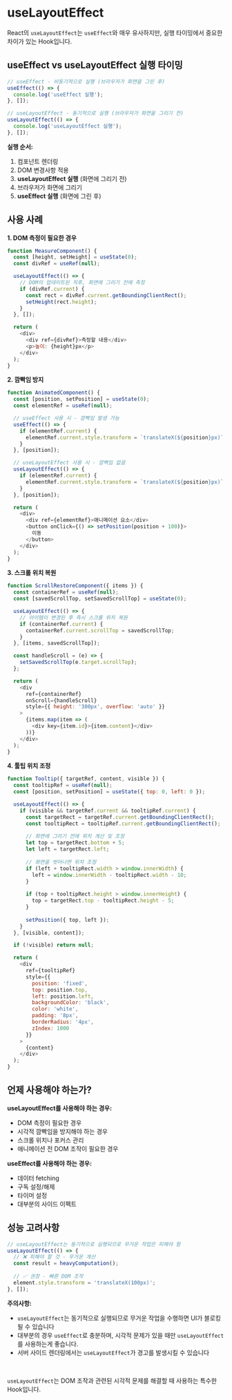 # useLayoutEffect

React의 `useLayoutEffect`는 `useEffect`와 매우 유사하지만, 실행 타이밍에서 중요한 차이가 있는 Hook입니다.

## useEffect vs useLayoutEffect 실행 타이밍

```javascript
// useEffect - 비동기적으로 실행 (브라우저가 화면을 그린 후)
useEffect(() => {
  console.log('useEffect 실행');
}, []);

// useLayoutEffect - 동기적으로 실행 (브라우저가 화면을 그리기 전)
useLayoutEffect(() => {
  console.log('useLayoutEffect 실행');
}, []);
```

**실행 순서:**
1. 컴포넌트 렌더링
2. DOM 변경사항 적용
3. **useLayoutEffect 실행** (화면에 그리기 전)
4. 브라우저가 화면에 그리기
5. **useEffect 실행** (화면에 그린 후)

## 사용 사례

**1. DOM 측정이 필요한 경우**
```javascript
function MeasureComponent() {
  const [height, setHeight] = useState(0);
  const divRef = useRef(null);

  useLayoutEffect(() => {
    // DOM이 업데이트된 직후, 화면에 그리기 전에 측정
    if (divRef.current) {
      const rect = divRef.current.getBoundingClientRect();
      setHeight(rect.height);
    }
  }, []);

  return (
    <div>
      <div ref={divRef}>측정할 내용</div>
      <p>높이: {height}px</p>
    </div>
  );
}
```

**2. 깜빡임 방지**
```javascript
function AnimatedComponent() {
  const [position, setPosition] = useState(0);
  const elementRef = useRef(null);

  // useEffect 사용 시 - 깜빡임 발생 가능
  useEffect(() => {
    if (elementRef.current) {
      elementRef.current.style.transform = `translateX(${position}px)`;
    }
  }, [position]);

  // useLayoutEffect 사용 시 - 깜빡임 없음
  useLayoutEffect(() => {
    if (elementRef.current) {
      elementRef.current.style.transform = `translateX(${position}px)`;
    }
  }, [position]);

  return (
    <div>
      <div ref={elementRef}>애니메이션 요소</div>
      <button onClick={() => setPosition(position + 100)}>
        이동
      </button>
    </div>
  );
}
```

**3. 스크롤 위치 복원**
```javascript
function ScrollRestoreComponent({ items }) {
  const containerRef = useRef(null);
  const [savedScrollTop, setSavedScrollTop] = useState(0);

  useLayoutEffect(() => {
    // 아이템이 변경된 후 즉시 스크롤 위치 복원
    if (containerRef.current) {
      containerRef.current.scrollTop = savedScrollTop;
    }
  }, [items, savedScrollTop]);

  const handleScroll = (e) => {
    setSavedScrollTop(e.target.scrollTop);
  };

  return (
    <div 
      ref={containerRef} 
      onScroll={handleScroll}
      style={{ height: '300px', overflow: 'auto' }}
    >
      {items.map(item => (
        <div key={item.id}>{item.content}</div>
      ))}
    </div>
  );
}
```

**4. 툴팁 위치 조정**
```javascript
function Tooltip({ targetRef, content, visible }) {
  const tooltipRef = useRef(null);
  const [position, setPosition] = useState({ top: 0, left: 0 });

  useLayoutEffect(() => {
    if (visible && targetRef.current && tooltipRef.current) {
      const targetRect = targetRef.current.getBoundingClientRect();
      const tooltipRect = tooltipRef.current.getBoundingClientRect();
      
      // 화면에 그리기 전에 위치 계산 및 조정
      let top = targetRect.bottom + 5;
      let left = targetRect.left;
      
      // 화면을 벗어나면 위치 조정
      if (left + tooltipRect.width > window.innerWidth) {
        left = window.innerWidth - tooltipRect.width - 10;
      }
      
      if (top + tooltipRect.height > window.innerHeight) {
        top = targetRect.top - tooltipRect.height - 5;
      }
      
      setPosition({ top, left });
    }
  }, [visible, content]);

  if (!visible) return null;

  return (
    <div
      ref={tooltipRef}
      style={{
        position: 'fixed',
        top: position.top,
        left: position.left,
        backgroundColor: 'black',
        color: 'white',
        padding: '8px',
        borderRadius: '4px',
        zIndex: 1000
      }}
    >
      {content}
    </div>
  );
}
```

## 언제 사용해야 하는가?

**useLayoutEffect를 사용해야 하는 경우:**
- DOM 측정이 필요한 경우
- 시각적 깜빡임을 방지해야 하는 경우
- 스크롤 위치나 포커스 관리
- 애니메이션 전 DOM 조작이 필요한 경우

**useEffect를 사용해야 하는 경우:**
- 데이터 fetching
- 구독 설정/해제
- 타이머 설정
- 대부분의 사이드 이펙트

## 성능 고려사항

```javascript
// useLayoutEffect는 동기적으로 실행되므로 무거운 작업은 피해야 함
useLayoutEffect(() => {
  // ❌ 피해야 할 것 - 무거운 계산
  const result = heavyComputation();
  
  // ✅ 권장 - 빠른 DOM 조작
  element.style.transform = 'translateX(100px)';
}, []);
```

**주의사항:**
- `useLayoutEffect`는 동기적으로 실행되므로 무거운 작업을 수행하면 UI가 블로킹될 수 있습니다
- 대부분의 경우 `useEffect`로 충분하며, 시각적 문제가 있을 때만 `useLayoutEffect`를 사용하는게 좋습니다.
- 서버 사이드 렌더링에서는 `useLayoutEffect`가 경고를 발생시킬 수 있습니다

<br/>

`useLayoutEffect`는 DOM 조작과 관련된 시각적 문제를 해결할 때 사용하는 특수한 Hook입니다.